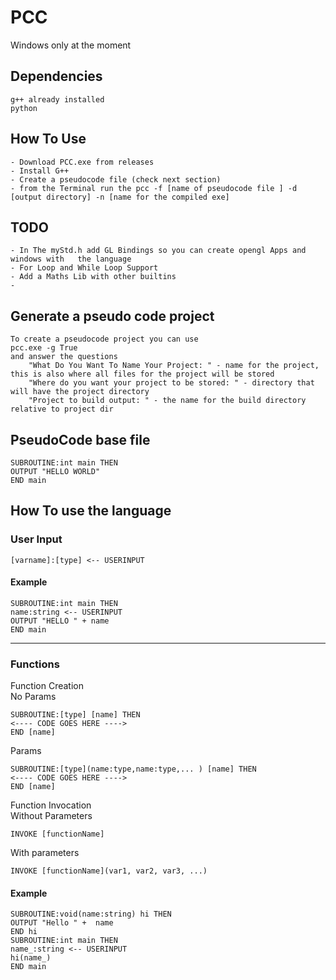 # PCC
Windows only at the moment
## Dependencies
    g++ already installed
    python

## How To Use
    - Download PCC.exe from releases
    - Install G++ 
    - Create a pseudocode file (check next section)
    - from the Terminal run the pcc -f [name of pseudocode file ] -d [output directory] -n [name for the compiled exe]


## TODO

    - In The myStd.h add GL Bindings so you can create opengl Apps and windows with   the language 
    - For Loop and While Loop Support
    - Add a Maths Lib with other builtins
    - 
## Generate a pseudo code project
    To create a pseudocode project you can use 
    pcc.exe -g True
    and answer the questions
        "What Do You Want To Name Your Project: " - name for the project, this is also where all files for the project will be stored
        "Where do you want your project to be stored: " - directory that will have the project directory 
        "Project to build output: " - the name for the build directory relative to project dir

## PseudoCode base file

    SUBROUTINE:int main THEN
    OUTPUT "HELLO WORLD"
    END main

## How To use the language

### User Input
    [varname]:[type] <-- USERINPUT

#### Example
    SUBROUTINE:int main THEN
    name:string <-- USERINPUT
    OUTPUT "HELLO " + name
    END main
-------
### Functions
Function Creation\
No Params

    SUBROUTINE:[type] [name] THEN 
    <---- CODE GOES HERE ---->
    END [name]
Params

    SUBROUTINE:[type](name:type,name:type,... ) [name] THEN 
    <---- CODE GOES HERE ---->
    END [name]
Function Invocation\
Without Parameters

    INVOKE [functionName]  

With parameters

    INVOKE [functionName](var1, var2, var3, ...)  

#### Example

    SUBROUTINE:void(name:string) hi THEN 
    OUTPUT "Hello " +  name
    END hi
    SUBROUTINE:int main THEN
    name_:string <-- USERINPUT
    hi(name_)
    END main

